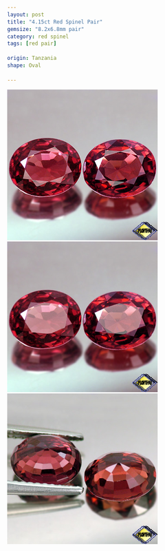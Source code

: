 ```yaml
---
layout: post
title: "4.15ct Red Spinel Pair"
gemsize: "8.2x6.8mm pair"
category: red spinel
tags: [red pair]

origin: Tanzania
shape: Oval

---
```

![Spinel pic 1](/images/4.15-spinel-a.jpg)
![Spinel pic 2](/images/4.15-spinel-b.jpg)
![Spinel pic 3](/images/4.15-spinel-c.jpg)
